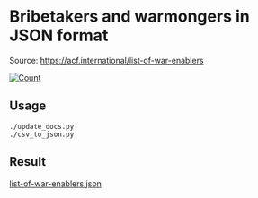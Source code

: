 # Bribetakers and warmongers in JSON format

Source: https://acf.international/list-of-war-enablers

[![Count](https://img.shields.io/badge/count-7220-red)](https://acf.international/list-of-war-enablers)

## Usage

```
./update_docs.py
./csv_to_json.py
```

## Result

[list-of-war-enablers.json](https://raw.githubusercontent.com/sirekanian/list-of-war-enablers/master/list-of-war-enablers.json)

